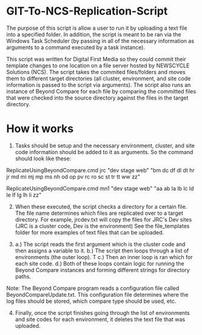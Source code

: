 # GIT-To-NCS-Replication-Script

The  purpose of this script is allow a user to run it by uploading a text file into a specified folder. In addition, the script is meant to be ran via the Windows Task Scheduler  (by passing in all of the necessary information as arguments to a command executed by a task instance).

This script was written for Digital First Media so they could commit their template changes to one location on a file server hosted by NEWSCYCLE Solutions (NCS). The script takes the commited files/folders and moves them to different target directories (all cluster, environment, and site code information is passed to the script via arguments). The script also runs an instance of Beyond Compare for each file by comparing the committed files that were checked into the source directory against the files in the target directory.

# How it works

1. Tasks should be setup and the necessary environment, cluster, and site code information  should be added to it as arguments. So the command should look like these:

ReplicateUsingBeyondCompare.cmd jrc "dev stage web" "bm dc df dl dt hr jr md mi mj mp ms nh od op pv rc ro sc st tr tt ww zz"

ReplicateUsingBeyondCompare.cmd mn1 "dev stage web" "aa ab la lb lc ld le lf lg lh li zz"

2. When these executed, the script checks a directory for a certain file. The file name determines which files are replicated over to a target directory. For example, jrcdev.txt will copy the files for JRC's Dev sites (JRC is a cluster code, Dev is the environment) See the file_templates folder for more examples of text files that can be uploaded.

3.  a.) The script reads the first argument which is the cluster code and then assigns a variable to it.
    b.) The script then loops through a list of environments (the outer loop). T
    c.) Then an inner loop is ran which for each site code.
    d.) Both of these loops contain logic for running the Beyond Compare instances and forming different strings for directory paths.

Note: The Beyond Compare program reads a configuration file called BeyondCompareUpdate.txt. This configuration file determines where the log files should be stored, which compare type should be used, etc.


4. Finally, once the script finishes going through the list of environments and site codes for each environment, it deletes the text file that was uploaded.




